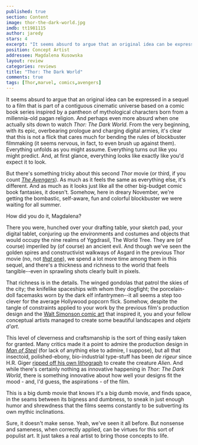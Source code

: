 ```yaml
---
published: true
section: Content
image: thor-the-dark-world.jpg
imdb: tt1981115
author: jaredy 
stars: 4
excerpt: "It seems absurd to argue that an original idea can be expressed in a sequel to a film that is part of a contiguous cinematic universe based on a comic book series inspired by a pantheon of mythological characters born from a millennia-old pagan religion."
position: Concept Artist
addressee: Magdalena Kusowska
layout: review
categories: reviews
title: "Thor: The Dark World"
comments: true
tags: [Thor,marvel, comics,avengers]
---
```

It seems absurd to argue that an original idea can be expressed in a sequel to a film that is part of a contiguous cinematic universe based on a comic book series inspired by a pantheon of mythological characters born from a millennia-old pagan religion. And perhaps even more absurd when one actually sits down to watch _Thor: The Dark World_. From the very beginning, with its epic, overbearing prologue and charging digital armies, it's clear that this is not a flick that cares much for bending the rules of blockbuster filmmaking (it seems nervous, in fact, to even brush up against them). Everything unfolds as you might assume. Everything turns out like you might predict. And, at first glance, everything looks like exactly like you'd expect it to look.

But there's something tricky about this second _Thor_ movie (or third, if you count [_The Avengers_][1]). As much as it feels the same as everything else, it's different. And as much as it looks just like all the other big-budget comic book fantasies, it doesn't. Somehow, here in dreary November, we're getting the bombastic, self-aware, fun and colorful blockbuster we were waiting for all summer.

   [1]: /content/2012/5/10/the-avengers.html

How did you do it, Magdalena?

There you were, hunched over your drafting table, your sketch pad, your digital tablet, conjuring up the environments and costumes and objects that would occupy the nine realms of Yggdrasil, The World Tree. They are (of course) imperiled by (of course) an ancient evil. And though we've seen the golden spires and constructivist walkways of Asgard in the previous Thor movie (no, not [_that_ one][2]), we spend a lot more time among them in this sequel, and there's a thickness and richness to the world that feels tangible--even in sprawling shots clearly built in pixels.

   [2]: /content/2013/11/6/thunderstorm-the-return-of-thor.html

That richness is in the details. The winged gondolas that patrol the skies of the city; the knifelike spaceships with whom they dogfight; the porcelain-doll facemasks worn by the dark elf infantrymen--it all seems a step too clever for the average Hollywood popcorn flick. Somehow, despite the tangle of constraints applied to your work by the previous film's production design and the [Walt Simonson comic art][3] that inspired it, you and your fellow conceptual artists managed to create some beautiful landscapes and _objets d'art_.

   [3]: http://comicsalliance.com/walt-simonson-thor/

This level of cleverness and craftsmanship is the sort of thing easily taken for granted. Many critics made it a point to admire the production design in [_Man of Steel_][4] (for lack of anything else to admire, I suppose), but all that insectoid, polished-ebony, bio-industrial type-stuff has been _de rigeur_ since H.R. Giger [ripped off his own lithograph][5] to create the creature _Alien_. And while there's certainly nothing as innovative happening in _Thor: The Dark World_, there is something innovative about how well your designs fit the mood - and, I'd guess, the aspirations - of the film.

   [4]: /content/2013/6/14/man-of-steel.html
   [5]: http://en.wikipedia.org/wiki/Alien_(creature_in_Alien_franchise)

This is a big dumb movie that knows it's a big dumb movie, and finds space, in the seams between its bigness and dumbness, to sneak in just enough humor and shrewdness that the films seems constantly to be subverting its own mythic inclinations.   

Sure, it doesn't make sense. Yeah, we've seen it all before. But nonsense and sameness, when correctly applied, can be virtues for this sort of populist art. It just takes a real artist to bring those concepts to life.  
